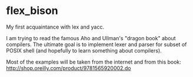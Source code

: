 # flex_bison
My first acquaintance with lex and yacc.

I am trying to read the famous Aho and Ullman's "dragon book" about compilers.
The ultimate goal is to implement lexer and parser for subset of POSIX shell (and hopefully to learn something about compilers).


Most of the examples will be taken from the internet and from this book:
http://shop.oreilly.com/product/9781565920002.do

